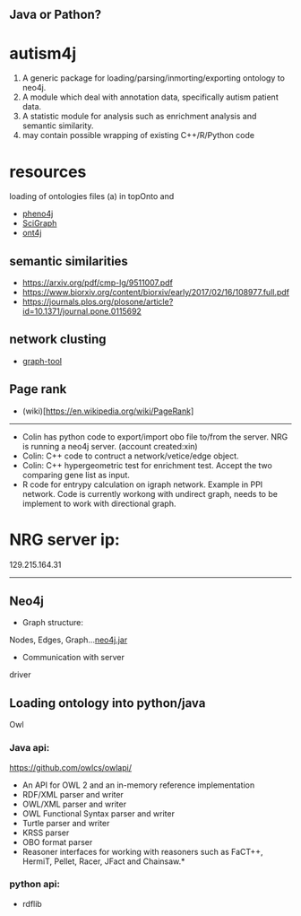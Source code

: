 ## Java or Pathon?


# autism4j

1. A generic package for loading/parsing/inmorting/exporting ontology to neo4j.
2. A module which deal with annotation data, specifically autism patient data.
3. A statistic module for analysis such as enrichment analysis and semantic similarity. 
4. may contain possible wrapping of existing C++/R/Python code

# resources
loading of ontologies files (a) in topOnto and
* [pheno4j](https://github.com/phenopolis/pheno4j/tree/master/python)
* [SciGraph](https://github.com/SciGraph)
* [ont4j](https://github.com/ylins/ont4j)

## semantic similarities
* https://arxiv.org/pdf/cmp-lg/9511007.pdf
* https://www.biorxiv.org/content/biorxiv/early/2017/02/16/108977.full.pdf
* https://journals.plos.org/plosone/article?id=10.1371/journal.pone.0115692

## network clusting 
* [graph-tool](https://graph-tool.skewed.de/)

## Page rank
* (wiki)[https://en.wikipedia.org/wiki/PageRank]


---

* Colin has python code to export/import obo file to/from the server. NRG is running a neo4j server. (account created:xin)
* Colin: C++ code to contruct a network/vetice/edge object. 
* Colin: C++ hypergeometric test for enrichment test. Accept the two comparing gene list as input.
* R code for entrypy calculation on igraph network. Example in PPI network. Code is currently workong with undirect graph, needs to be implement to work with directional graph.



# NRG server ip:
129.215.164.31








---

## Neo4j 
* Graph structure:

Nodes, Edges, Graph...[neo4j.jar](https://neo4j.com/docs/java-reference/current/javadocs/overview-summary.html)

* Communication with server 

driver


## Loading ontology into python/java
Owl 
### Java api:
https://github.com/owlcs/owlapi/
* An API for OWL 2 and an in-memory reference implementation
* RDF/XML parser and writer
* OWL/XML parser and writer
* OWL Functional Syntax parser and writer
* Turtle parser and writer
* KRSS parser
* OBO format parser
* Reasoner interfaces for working with reasoners such as FaCT++, HermiT, Pellet, Racer, JFact and Chainsaw.* 


### python api: 
* rdflib



